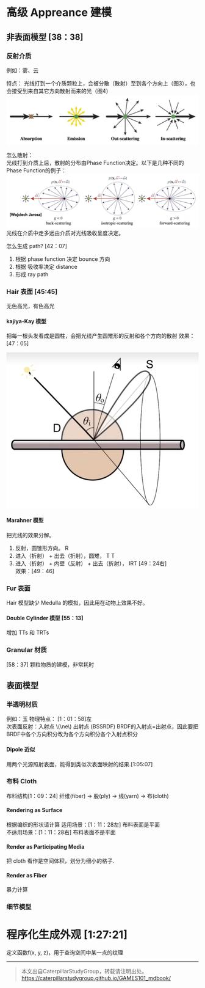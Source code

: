 # 高级 Appreance 建模

## 非表面模型 [38：38]

### 反射介质

例如：雾、云

特点：
光线打到一个介质颗粒上，会被分散（散射）至到各个方向上（图3），也会接受到来自其它方向散射而来的光（图4）
![](../assets/163.PNG)  

怎么散射：  
光线打到介质上后，散射的分布由Phase Function决定。以下是几种不同的Phase Function的例子：  
![](../assets/164.PNG)  
光线在介质中走多远由介质对光线吸收呈度决定。  

怎么生成 path? [42：07]
1. 根据 phase function 决定 bounce 方向
2. 根据 吸收率决定 distance
3. 形成 ray path

### Hair 表面 [45:45]

无色高光，有色高光

#### kajiya-Kay 模型

把每一根头发看成是圆柱，会把光线产生圆雉形的反射和各个方向的散射
效果：[47：05]

![](../assets/165.PNG)  

#### Marahner 模型
把光线的效果分解。
1. 反射，圆锥形方向。 R
2. 进入（折射） + 出去（折射），圆雉， T T
3. 进入（折射） + 内壁（反射） + 出去（折射）， IRT
[49：24右]  
效果：[49：46]

### Fur 表面

Hair 模型缺少 Medulla 的模拟，因此用在动物上效果不好。

#### Double Cylinder 模型 [55：13]

增加 TTs 和 TRTs

### Granular 材质
[58：37] 颗粒物质的建模，非常耗时

## 表面模型

### 半透明材质

例如：玉
物理特点： [1：01：58]左  
次表面反射：入射点 \\(\ne\\) 出射点 (BSSRDF)
BRDF的入射点=出射点，因此要把BRDF中各个方向积分改为各个方向积分各个入射点积分

#### Dipole 近似

用两个光源照射表面，能得到类似次表面映射的结果.[1:05:07]

### 布料 Cloth

布料结构[1：09：24]
纤维(fiber) → 股(ply) → 线(yarn) → 布(cloth)

#### Rendering as Surface

根据编织的形状请计算
适用场景：[1：11：28左] 布料表面是平面  
不适用场景：[1：11：28右] 布料表面不是平面

#### Render as Participating Media

把 cloth 看作是空间体积，划分为细小的格子.

#### Render as Fiber

暴力计算

### 细节模型

# 程序化生成外观 [1:27:21]

定义函数f(x, y, z)，用于查询空间中某一点的纹理

------------------------------

> 本文出自CaterpillarStudyGroup，转载请注明出处。  
> https://caterpillarstudygroup.github.io/GAMES101_mdbook/